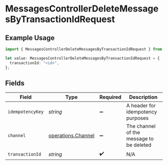 # MessagesControllerDeleteMessagesByTransactionIdRequest

## Example Usage

```typescript
import { MessagesControllerDeleteMessagesByTransactionIdRequest } from "@novu/api/models/operations";

let value: MessagesControllerDeleteMessagesByTransactionIdRequest = {
  transactionId: "<id>",
};
```

## Fields

| Field                                                    | Type                                                     | Required                                                 | Description                                              |
| -------------------------------------------------------- | -------------------------------------------------------- | -------------------------------------------------------- | -------------------------------------------------------- |
| `idempotencyKey`                                         | *string*                                                 | :heavy_minus_sign:                                       | A header for idempotency purposes                        |
| `channel`                                                | [operations.Channel](../../models/operations/channel.md) | :heavy_minus_sign:                                       | The channel of the message to be deleted                 |
| `transactionId`                                          | *string*                                                 | :heavy_check_mark:                                       | N/A                                                      |